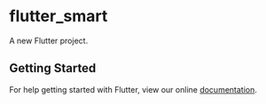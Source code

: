 # flutter_smart

A new Flutter project.

## Getting Started

For help getting started with Flutter, view our online
[documentation](https://flutter.io/).
